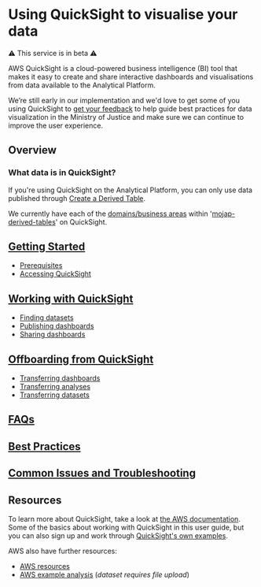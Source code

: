 # Using QuickSight to visualise your data

⚠️ This service is in beta ⚠️

AWS QuickSight is a cloud-powered business intelligence (BI) tool that makes it easy to create and share interactive dashboards and visualisations from data available to the Analytical Platform.

We’re still early in our implementation and we'd love to get some of you using QuickSight to [get your feedback] to help guide best practices for data visualization in the Ministry of Justice and make sure we can continue to improve the user experience.

## Overview

### What data is in QuickSight?

If you're using QuickSight on the Analytical Platform, you can only use data published through [Create a Derived Table](/tools/create-a-derived-table).

We currently have each of the [domains/business areas](/tools/create-a-derived-table/project-structure/#domains) within '[mojap-derived-tables]' on QuickSight.

## [Getting Started](/tools/quicksight/getting-started.html)

- [Prerequisites](/tools/quicksight/getting-started.html#prerequisites-to-using-quicksight-in-analytical-platform)
- [Accessing QuickSight](/tools/quicksight/getting-started.html#accessing-quicksight)

## [Working with QuickSight](/tools/quicksight/working-with-quicksight.html)

- [Finding datasets](/tools/quicksight/working-with-quicksight.html#finding-datasets)
- [Publishing dashboards](/tools/quicksight/working-with-quicksight.html#publishing-dashboards)
- [Sharing dashboards](/tools/quicksight/working-with-quicksight.html#sharing-dashboards)

## [Offboarding from QuickSight](/tools/quicksight/offboarding.html)

- [Transferring dashboards](/tools/quicksight/offboarding.html#transferring-dashboards)
- [Transferring analyses](/tools/quicksight/offboarding.html#transferring-analyses)
- [Transferring datasets](/tools/quicksight/offboarding.html#transferring-datasets)

## [FAQs](/tools/quicksight/faqs.html)

## [Best Practices](/tools/quicksight/best-practices.html)

## [Common Issues and Troubleshooting](/tools/quicksight/troubleshooting.html)

## Resources

To learn more about QuickSight, take a look at [the AWS documentation]. Some of the basics about working with QuickSight in this user guide, but you can also sign up and work through [QuickSight's own examples].

AWS also have further resources:

- [AWS resources]
- [AWS example analysis] (_dataset requires file upload_)

<!-- External links -->

[get your feedback]: https://controlpanel.services.analytical-platform.service.justice.gov.uk/feedback/
[mojap-derived-tables]: https://github.com/moj-analytical-services/create-a-derived-table/tree/main/mojap_derived_tables/models
[the AWS documentation]: https://docs.aws.amazon.com/quicksight/latest/user/welcome.html
[QuickSight's own examples]: https://docs.aws.amazon.com/quicksight/latest/user/quickstart-createanalysis.html
[AWS resources]: https://AWS.amazon.com/quicksight/resources/
[AWS example analysis]: https://docs.aws.amazon.com/quicksight/latest/user/example-analysis.html
